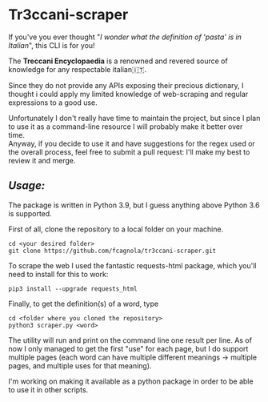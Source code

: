 # **Tr3ccani-scraper**  

If you've you ever thought "*I wonder what the definition of 'pasta' is in Italian*", this CLI is for you!  

The **Treccani Encyclopaedia** is a renowned and revered source of knowledge for any respectable italian🇮🇹.

Since they do not provide any APIs exposing their precious dictionary, I thought i could apply my limited knowledge of web-scraping and regular expressions to a good use.  

Unfortunately I don't really have time to maintain the project, but since I plan to use it as a command-line resource I will probably make it better over time.  
Anyway, if you decide to use it and have suggestions for the regex used or the overall process, feel free to submit a pull request: I'll make my best to review it and merge.  

## _Usage:_

The package is written in Python 3.9, but I guess anything above Python 3.6 is supported.

First of all, clone the repository to a local folder on your machine.

```shell
cd <your desired folder>
git clone https://github.com/fcagnola/tr3ccani-scraper.git
```

To scrape the web I used the fantastic requests-html package, which you'll need to install for this to work:

```shell
pip3 install --upgrade requests_html
```

Finally, to get the definition(s) of a word, type

```shell
cd <folder where you cloned the repository>
python3 scraper.py <word>
```

The utility will run and print on the command line one result per line. As of now I only managed to get the first "use" for each page, but I do support multiple pages (each word can have multiple different meanings -> multiple pages, and multiple uses for that meaning).

I'm working on making it available as a python package in order to be able to use it in other scripts.

